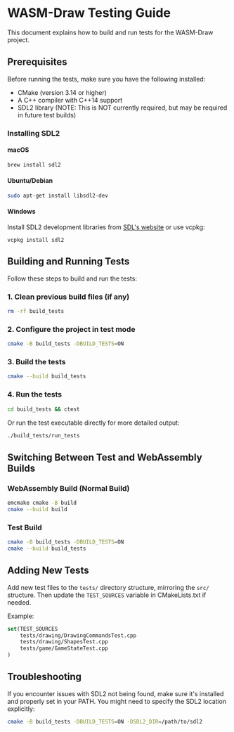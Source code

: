 # WASM-Draw Testing Guide

This document explains how to build and run tests for the WASM-Draw project.

## Prerequisites

Before running the tests, make sure you have the following installed:

- CMake (version 3.14 or higher)
- A C++ compiler with C++14 support
- SDL2 library (NOTE: This is NOT currently required, but may be required in future test builds)

### Installing SDL2

#### macOS
```bash
brew install sdl2
```

#### Ubuntu/Debian
```bash
sudo apt-get install libsdl2-dev
```

#### Windows
Install SDL2 development libraries from [SDL's website](https://www.libsdl.org/download-2.0.php) or use vcpkg:
```
vcpkg install sdl2
```

## Building and Running Tests

Follow these steps to build and run the tests:

### 1. Clean previous build files (if any)

```bash
rm -rf build_tests
```

### 2. Configure the project in test mode

```bash
cmake -B build_tests -DBUILD_TESTS=ON
```

### 3. Build the tests

```bash
cmake --build build_tests
```

### 4. Run the tests

```bash
cd build_tests && ctest
```

Or run the test executable directly for more detailed output:

```bash
./build_tests/run_tests
```

## Switching Between Test and WebAssembly Builds

### WebAssembly Build (Normal Build)

```bash
emcmake cmake -B build
cmake --build build
```

### Test Build

```bash
cmake -B build_tests -DBUILD_TESTS=ON
cmake --build build_tests
```

## Adding New Tests

Add new test files to the `tests/` directory structure, mirroring the `src/` structure. Then update the `TEST_SOURCES` variable in CMakeLists.txt if needed.

Example:
```cmake
set(TEST_SOURCES
    tests/drawing/DrawingCommandsTest.cpp
    tests/drawing/ShapesTest.cpp
    tests/game/GameStateTest.cpp
)
```

## Troubleshooting

If you encounter issues with SDL2 not being found, make sure it's installed and properly set in your PATH. You might need to specify the SDL2 location explicitly:

```bash
cmake -B build_tests -DBUILD_TESTS=ON -DSDL2_DIR=/path/to/sdl2
```
